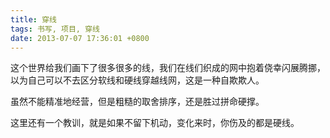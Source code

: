 ```yaml
---
title: 穿线
tags: 书写, 项目, 穿线
date: 2013-07-07 17:36:01 +0800
---
```



这个世界给我们画下了很多很多的线，我们在线们织成的网中抱着侥幸闪展腾挪，以为自己可以不去区分软线和硬线穿越线网，这是一种自欺欺人。

虽然不能精准地经营，但是粗糙的取舍排序，还是胜过拼命硬撑。

这里还有一个教训，就是如果不留下机动，变化来时，你伤及的都是硬线。

